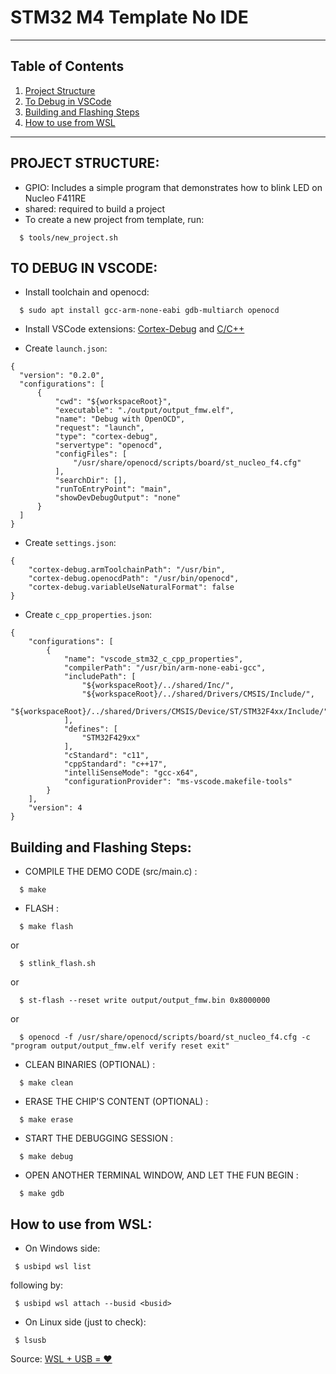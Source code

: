 # STM32 M4 Template No IDE
___
## Table of Contents
1. [Project Structure](#project-structure)
2. [To Debug in VSCode](#to-debug-in-vscode)
3. [Building and Flashing Steps](#building-and-flashing-steps)
4. [How to use from WSL](#how-to-use-from-wsl)
___
## PROJECT STRUCTURE:

* GPIO: Includes a simple program that demonstrates how to blink LED on Nucleo F411RE
* shared: required to build a project
* To create a new project from template, run: 
```
  $ tools/new_project.sh
```

## TO DEBUG IN VSCODE:

* Install toolchain and openocd:
```
  $ sudo apt install gcc-arm-none-eabi gdb-multiarch openocd
```

* Install VSCode extensions: [Cortex-Debug](https://marketplace.visualstudio.com/items?itemName=marus25.cortex-debug) and [C/C++](https://marketplace.visualstudio.com/items?itemName=ms-vscode.cpptools)

* Create ```launch.json```:
```        
{
  "version": "0.2.0",
  "configurations": [
      {
          "cwd": "${workspaceRoot}",
          "executable": "./output/output_fmw.elf",
          "name": "Debug with OpenOCD",
          "request": "launch",
          "type": "cortex-debug",
          "servertype": "openocd",
          "configFiles": [
              "/usr/share/openocd/scripts/board/st_nucleo_f4.cfg"
          ],
          "searchDir": [],
          "runToEntryPoint": "main",
          "showDevDebugOutput": "none"
      }
  ]
}
```
* Create ```settings.json```:
```
{
    "cortex-debug.armToolchainPath": "/usr/bin",
    "cortex-debug.openocdPath": "/usr/bin/openocd",
    "cortex-debug.variableUseNaturalFormat": false
}
```
* Create ```c_cpp_properties.json```:
```
{
    "configurations": [
        {
            "name": "vscode_stm32_c_cpp_properties",
            "compilerPath": "/usr/bin/arm-none-eabi-gcc",
            "includePath": [
                "${workspaceRoot}/../shared/Inc/",
                "${workspaceRoot}/../shared/Drivers/CMSIS/Include/",
                "${workspaceRoot}/../shared/Drivers/CMSIS/Device/ST/STM32F4xx/Include/"
            ],
            "defines": [
                "STM32F429xx"
            ],
            "cStandard": "c11",
            "cppStandard": "c++17",
            "intelliSenseMode": "gcc-x64",
            "configurationProvider": "ms-vscode.makefile-tools"
        }
    ],
    "version": 4
}
```

## Building and Flashing Steps: 

  
* COMPILE THE DEMO CODE (src/main.c) :
```
  $ make 
```
* FLASH :
```
  $ make flash
```
or
```
  $ stlink_flash.sh
```
or
```
  $ st-flash --reset write output/output_fmw.bin 0x8000000
```
or
```
  $ openocd -f /usr/share/openocd/scripts/board/st_nucleo_f4.cfg -c "program output/output_fmw.elf verify reset exit"
```
* CLEAN BINARIES (OPTIONAL) :
```
  $ make clean
```
* ERASE THE CHIP'S CONTENT (OPTIONAL) :
```
  $ make erase
```
* START THE DEBUGGING SESSION :
```
  $ make debug
```
* OPEN ANOTHER TERMINAL WINDOW, AND LET THE FUN BEGIN :
```
  $ make gdb
```

## How to use from WSL:

- On Windows side: 
```
 $ usbipd wsl list
```
following by:
```
 $ usbipd wsl attach --busid <busid>
```
- On Linux side (just to check):
```
 $ lsusb
```

Source: [WSL + USB = ❤️](https://docs.microsoft.com/en-us/windows/wsl/connect-usb)

